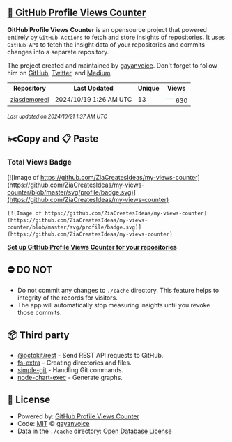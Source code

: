 ## [🚀 GitHub Profile Views Counter](https://github.com/gayanvoice/github-profile-views-counter)
**GitHub Profile Views Counter** is an opensource project that powered entirely by  `GitHub Actions` to fetch and store insights of repositories.
It uses `GitHub API` to fetch the insight data of your repositories and commits changes into a separate repository.

The project created and maintained by [gayanvoice](https://github.com/gayanvoice). Don't forget to follow him on [GitHub](https://github.com/gayanvoice), [Twitter](https://twitter.com/gayanvoice), and [Medium](https://gayanvoice.medium.com/).

<table>
	<tr>
		<th>
			Repository
		</th>
		<th>
			Last Updated
		</th>
		<th>
			Unique
		</th>
		<th>
			Views
		</th>
	</tr>
	<tr>
		<td>
			<a href="https://github.com/ZiaCreatesIdeas/my-views-counter/tree/master/readme/502510925/year.md">
				ziasdemoreel
			</a>
		</td>
		<td>
			2024/10/19 1:26 AM UTC
		</td>
		<td>
			13
		</td>
		<td>
			<img alt="Response time graph" src="https://github.com/ZiaCreatesIdeas/my-views-counter/raw/master/graph/502510925/small/year.png" height="20"> 630
		</td>
	</tr>
</table>

<small><i>Last updated on 2024/10/21 1:37 AM UTC</i></small>

## ✂️Copy and 📋 Paste
### Total Views Badge
[![Image of https://github.com/ZiaCreatesIdeas/my-views-counter](https://github.com/ZiaCreatesIdeas/my-views-counter/blob/master/svg/profile/badge.svg)](https://github.com/ZiaCreatesIdeas/my-views-counter)

```readme
[![Image of https://github.com/ZiaCreatesIdeas/my-views-counter](https://github.com/ZiaCreatesIdeas/my-views-counter/blob/master/svg/profile/badge.svg)](https://github.com/ZiaCreatesIdeas/my-views-counter)
```
[**Set up GitHub Profile Views Counter for your repositories**](https://github.com/gayanvoice/github-profile-views-counter)
## ⛔ DO NOT
- Do not commit any changes to `./cache` directory. This feature helps to integrity of the records for visitors.
- The app will automatically stop measuring insights until you revoke those commits.
## 📦 Third party

- [@octokit/rest](https://www.npmjs.com/package/@octokit/rest) - Send REST API requests to GitHub.
- [fs-extra](https://www.npmjs.com/package/fs-extra) - Creating directories and files.
- [simple-git](https://www.npmjs.com/package/simple-git) - Handling Git commands.
- [node-chart-exec](https://www.npmjs.com/package/node-chart-exec) - Generate graphs.
## 📄 License
- Powered by: [GitHub Profile Views Counter](https://github.com/gayanvoice/github-profile-views-counter)
- Code: [MIT](./LICENSE) © [gayanvoice](https://github.com/gayanvoice)
- Data in the `./cache` directory: [Open Database License](https://opendatacommons.org/licenses/odbl/1-0/)